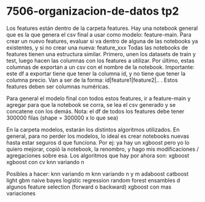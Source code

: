 # 7506-organizacion-de-datos tp2

Los features están dentro de la carpeta features. Hay una notebook general que es la que genera el csv final a usar como modelo: feature-main.
Para crear un nuevo features, evaluar si va dentro de alguna de las notebooks ya existentes, y si no crear una nueva: feature_xxx
Todas las notebooks de features tienen una estructura similar. Primero, unen los datasets de train y test, luego hacen las columnas con los features a utilizar. Por último, estas columnas de exportan a un csv con el nombre de la notebook. 
Importante: este df a exportar tiene que tener la columna id, y no tiene que tener la columna precio. Van a ser de la forma: id|feature1|feature2|.. . Estos features deben ser columnas numéricas.

Para general el modelo final con todos estos features, ir a feature-main y agregar para que la notebook se corra, se lea el csv generado y se concatene con los demás. Nota: el df de todos los features debe tener 300000 filas (shape = 300000 x lo que sea)

En la carpeta modelos, estarán los distintos algoritmos utilizados. En general, para no perder los modelos, lo ideal es crear notebooks nuevas hasta estar seguros d que funciona. Por ej: ya hay un xgboost pero yo lo quiero mejorar, copió la notebook, la renombro, y hago mis modificaciones / agregaciones sobre esa. 
Los algoritmos que hay por ahora son:
xgboost
xgboost con cv
knn variando n

Posibles a hacer:
knn variando m
knn variando n y m
adaboost
catboost
light gbm
naive bayes
logistic regression
random forest
ensambles d algunos
feature selection (forward o backward)
xgboost con mas variaciones
